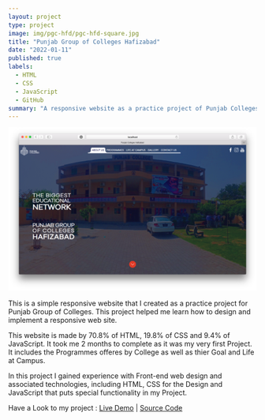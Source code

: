 ```yaml
---
layout: project
type: project
image: img/pgc-hfd/pgc-hfd-square.jpg
title: "Punjab Group of Colleges Hafizabad"
date: "2022-01-11"
published: true
labels:
  - HTML
  - CSS
  - JavaScript
  - GitHub
summary: "A responsive website as a practice project of Punjab Colleges Hafizabad"
---
```


<img class="img-fluid" src="../img/pgc-hfd/pgc-hfd-home-page.png">

This is a simple responsive website that I created as a practice project for Punjab Group of Colleges. This project helped me learn how to design and implement a responsive web site.

This website is made by 70.8% of HTML, 19.8% of CSS and 9.4% of JavaScript. It took me 2 months to complete as it was my very first Project. It includes the Programmes offeres by College as well as thier Goal and Life at Campus.

In this project I gained experience with Front-end web design and associated technologies, including HTML, CSS for the Design and JavaScript that puts special functionality in my Project.

Have a Look to my project : <a href="https://m-naeem66622.github.io/pgc-hfd-project/">Live Demo</a>&nbsp;|&nbsp;<a href="https://github.com/m-naeem66622/pgc-hfd-project">Source Code</a>
